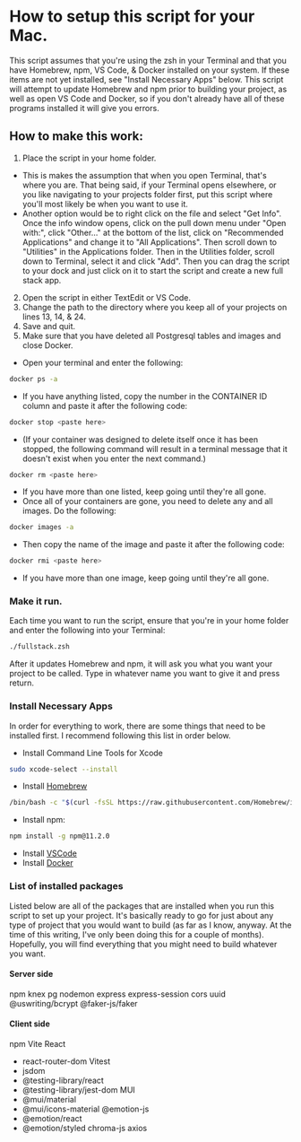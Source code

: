 # How to setup this script for your Mac.

This script assumes that you're using the zsh in your Terminal and that you have Homebrew, npm, VS Code, & Docker installed on your system.  If these items are not yet installed, see "Install Necessary Apps" below.  This script will attempt to update Homebrew and npm prior to building your project, as well as open VS Code and Docker, so if you don't already have all of these programs installed it will give you errors.

## How to make this work:

1. Place the script in your home folder.
  - This is makes the assumption that when you open Terminal, that's where you are.  That being said, if your Terminal opens elsewhere, or you like navigating to your projects folder first, put this script where you'll most likely be when you want to use it.
  - Another option would be to right click on the file and select "Get Info".  Once the info window opens, click on the pull down menu under "Open with:", click "Other…" at the bottom of the list, click on "Recommended Applications" and change it to "All Applications".  Then scroll down to "Utilities" in the Applications folder.  Then in the Utilities folder, scroll down to Terminal, select it and click "Add".  Then you can drag the script to your dock and just click on it to start the script and create a new full stack app.
2. Open the script in either TextEdit or VS Code.
3. Change the path to the directory where you keep all of your projects on lines 13, 14, & 24.
4. Save and quit.
5. Make sure that you have deleted all Postgresql tables and images and close Docker.
- Open your terminal and enter the following:
```bash
docker ps -a
```
- If you have anything listed, copy the number in the CONTAINER ID column and paste it after the following code:
```bash
docker stop <paste here>
```
- (If your container was designed to delete itself once it has been stopped, the following command will result in a terminal message that it doesn't exist when you enter the next command.)
```bash
docker rm <paste here>
```
- If you have more than one listed, keep going until they're all gone.
- Once all of your containers are gone, you need to delete any and all images.  Do the following:
```bash
docker images -a
```
- Then copy the name of the image and paste it after the following code:
```bash
docker rmi <paste here>
```
- If you have more than one image, keep going until they're all gone.

### Make it run.

Each time you want to run the script, ensure that you're in your home folder and enter the following into your Terminal:

```bash
./fullstack.zsh
```
After it updates Homebrew and npm, it will ask you what you want your project to be called.  Type in whatever name you want to give it and press return.

### Install Necessary Apps

In order for everything to work, there are some things that need to be installed first.  I recommend following this list in order below.

- Install Command Line Tools for Xcode
```bash
sudo xcode-select --install
```
- Install [Homebrew](https://brew.sh)
```bash
/bin/bash -c "$(curl -fsSL https://raw.githubusercontent.com/Homebrew/install/HEAD/install.sh)"
```
- Install npm:
```bash
npm install -g npm@11.2.0
```
- Install [VSCode](https://code.visualstudio.com/download)
- Install [Docker](https://www.docker.com)

### List of installed packages
Listed below are all of the packages that are installed when you run this script to set up your project.  It's basically ready to go for just about any type of project that you would want to build (as far as I know, anyway. At the time of this writing, I've only been doing this for a couple of months).  Hopefully, you will find everything that you might need to build whatever you want.
#### Server side
npm
knex
pg
nodemon
express
express-session
cors
uuid
@uswriting/bcrypt
@faker-js/faker

#### Client side
npm
Vite React
- react-router-dom
Vitest
- jsdom
- @testing-library/react
- @testing-library/jest-dom
MUI
- @mui/material
- @mui/icons-material
@emotion-js
- @emotion/react
- @emotion/styled
chroma-js
axios
